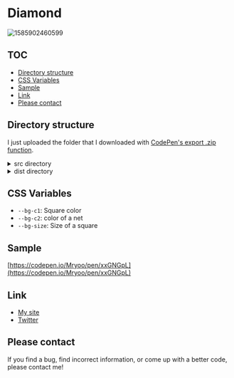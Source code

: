 # Diamond
![1585902460599](https://user-images.githubusercontent.com/42329240/78340108-7bddc400-75d0-11ea-9aaf-3bcace5175c1.jpg)

## TOC
 - [Directory structure](#Directory-structure)
 - [CSS Variables](#CSSvariables)
 - [Sample](#Sample)
 - [Link](#Link)
 - [Please contact](#Please-contact)

## Directory structure
I just uploaded the folder that I downloaded with [CodePen's export .zip function](https://blog.codepen.io/documentation/features/exporting-pens/#export-zip-1).
<details>
 <summary>src directory</summary>
 The content of the html file contains only the code described in the CodePen HTML panel. The same applies to css file and js file. So, for example, the html file does not contain a <code>head</code> tag or <code>link</code> tags.
</details>
<details>
 <summary>dist directory</summary>
 Download the entire contents of the dist directory, open <code>index.html</code> in a browser and you should see my snippet (hard to explain).
</details>

## CSS Variables
 - `--bg-c1`: Square color
 - `--bg-c2`: color of a net
 - `--bg-size`: Size of a square

## Sample
[https://codepen.io/Mryoo/pen/xxGNGpL](https://codepen.io/Mryoo/pen/xxGNGpL)

## Link
 - [My site](https://ryo.dev/)
 - [Twitter](https://twitter.com/ryoo20190328)

## Please contact
If you find a bug, find incorrect information, or come up with a better code, please contact me!
